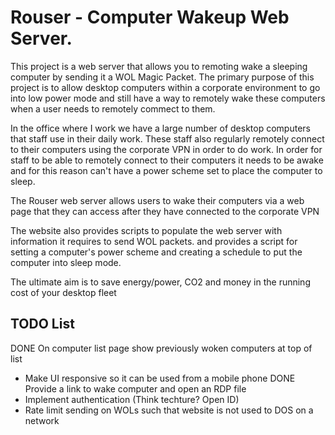 # Rouser - Computer Wakeup Web Server.

This project is a web server that allows you to remoting wake a sleeping computer by sending it a WOL Magic Packet.
The primary purpose of this project is to allow desktop computers within a corporate environment to go into low power mode and still have a way to remotely wake these computers when a user needs to remotely commect to them.

In the office where I work we have a large number of desktop computers that staff use in their daily work. 
These staff also regularly remotely connect to their computers using the corporate VPN in order to do work. 
In order for staff to be able to remotely connect to their computers it needs to be awake and for this reason can't have a power scheme set to place the computer to sleep.

The Rouser web server allows users to wake their computers via a web page that they can access after they have connected to the corporate VPN

The website also provides scripts to populate the web server with information it requires to send WOL packets. 
and provides a script for setting a computer's power scheme and creating a schedule to put the computer into sleep mode.

The ultimate aim is to save energy/power, CO2 and money in the running cost of your desktop fleet


## TODO List
DONE On computer list page show previously woken computers at top of list
- Make UI responsive so it can be used from a mobile phone
DONE Provide a link to wake computer and open an RDP file
- Implement authentication (Think techture? Open ID) 
- Rate limit sending on WOLs such that website is not used to DOS on a network

